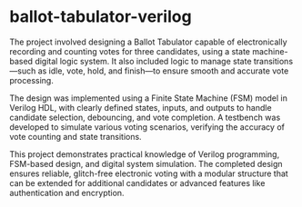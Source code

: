 # ballot-tabulator-verilog
The project involved designing a Ballot Tabulator capable of electronically recording and counting votes for three candidates, using a state machine-based digital logic system. It also included logic to manage state transitions—such as idle, vote, hold, and finish—to ensure smooth and accurate vote processing.

The design was implemented using a Finite State Machine (FSM) model in Verilog HDL, with clearly defined states, inputs, and outputs to handle candidate selection, debouncing, and vote completion. A testbench was developed to simulate various voting scenarios, verifying the accuracy of vote counting and state transitions.

This project demonstrates practical knowledge of Verilog programming, FSM-based design, and digital system simulation. The completed design ensures reliable, glitch-free electronic voting with a modular structure that can be extended for additional candidates or advanced features like authentication and encryption.
